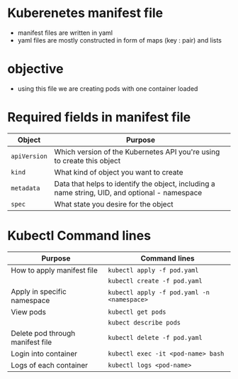 # Kuberenetes manifest file
- manifest files are written in yaml
- yaml files are mostly constructed in form of maps (key : pair) and lists

# objective 
- using this file we are creating pods with one container loaded

# Required fields in manifest file

| Object       | Purpose                                                                                        |
| ------------ | ---------------------------------------------------------------------------------------------- |
| `apiVersion` | Which version of the Kubernetes API you're using to create this object                         |
| `kind`       | What kind of object you want to create                                                         |
| `metadata`   | Data that helps to identify the object, including a name string, UID, and optional - namespace |
| `spec`       | What state you desire for the object                                                           |

# Kubectl Command lines

| Purpose                          | Command lines                              |
| -------------------------------- | ------------------------------------------ |
| How to apply manifest file       | `kubectl apply -f pod.yaml`                |
|                                  | `kubectl create -f pod.yaml`               |
| Apply in specific namespace      | `kubectl apply -f pod.yaml -n <namespace>` |
| View pods                        | `kubectl get pods`                         |
|                                  | `kubect describe pods`                     |
| Delete pod through manifest file | `kubectl delete -f pod.yaml`               |
| Login into container             | `kubectl exec -it <pod-name> bash`         |
| Logs of each container           | `kubectl logs <pod-name>`                  |